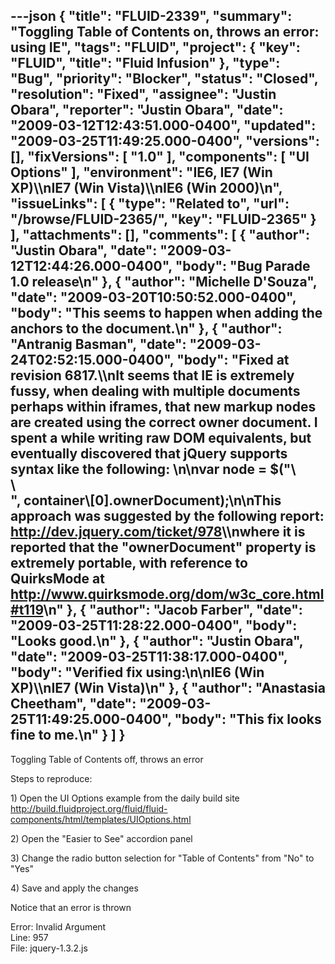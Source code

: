 ---json
{
  "title": "FLUID-2339",
  "summary": "Toggling Table of Contents on, throws an error: using IE",
  "tags": "FLUID",
  "project": {
    "key": "FLUID",
    "title": "Fluid Infusion"
  },
  "type": "Bug",
  "priority": "Blocker",
  "status": "Closed",
  "resolution": "Fixed",
  "assignee": "Justin Obara",
  "reporter": "Justin Obara",
  "date": "2009-03-12T12:43:51.000-0400",
  "updated": "2009-03-25T11:49:25.000-0400",
  "versions": [],
  "fixVersions": [
    "1.0"
  ],
  "components": [
    "UI Options"
  ],
  "environment": "IE6, IE7 (Win XP)\\\nIE7 (Win Vista)\\\nIE6 (Win 2000)\n",
  "issueLinks": [
    {
      "type": "Related to",
      "url": "/browse/FLUID-2365/",
      "key": "FLUID-2365"
    }
  ],
  "attachments": [],
  "comments": [
    {
      "author": "Justin Obara",
      "date": "2009-03-12T12:44:26.000-0400",
      "body": "Bug Parade 1.0 release\n"
    },
    {
      "author": "Michelle D'Souza",
      "date": "2009-03-20T10:50:52.000-0400",
      "body": "This seems to happen when adding the anchors to the document.\n"
    },
    {
      "author": "Antranig Basman",
      "date": "2009-03-24T02:52:15.000-0400",
      "body": "Fixed at revision 6817.\\\nIt seems that IE is extremely fussy, when dealing with multiple documents perhaps within iframes, that new markup nodes are created using the correct owner document. I spent a while writing raw DOM equivalents, but eventually discovered that jQuery supports syntax like the following:&#x20;\n\nvar node = $(\"\\<div>\\</div>\", container\\[0].ownerDocument);\n\nThis approach was suggested by the following report: <http://dev.jquery.com/ticket/978>\\\nwhere it is reported that the \"ownerDocument\" property is extremely portable, with reference to QuirksMode at <http://www.quirksmode.org/dom/w3c_core.html#t119>\n"
    },
    {
      "author": "Jacob Farber",
      "date": "2009-03-25T11:28:22.000-0400",
      "body": "Looks good.\n"
    },
    {
      "author": "Justin Obara",
      "date": "2009-03-25T11:38:17.000-0400",
      "body": "Verified fix using:\n\nIE6 (Win XP)\\\nIE7 (Win Vista)\n"
    },
    {
      "author": "Anastasia Cheetham",
      "date": "2009-03-25T11:49:25.000-0400",
      "body": "This fix looks fine to me.\n"
    }
  ]
}
---
Toggling Table of Contents off, throws an error

Steps to reproduce:

1\) Open the UI Options example from the daily build site\
<http://build.fluidproject.org/fluid/fluid-components/html/templates/UIOptions.html>

2\) Open the "Easier to See" accordion panel

3\) Change the radio button selection for "Table of Contents" from "No" to "Yes"&#x20;

4\) Save and apply the changes

Notice that an error is thrown

Error: Invalid Argument\
Line: 957\
File: jquery-1.3.2.js

        